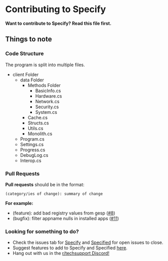 # Contributing to Specify

**Want to contribute to Specify? Read this file first.**

## Things to note

### Code Structure

The program is split into multiple files.

- client Folder
    - data Folder
        - Methods Folder
            - BasicInfo.cs
            - Hardware.cs
            - Network.cs
            - Security.cs
            - System.cs
        - Cache.cs
        - Structs.cs
        - Utils.cs
        - Monolith.cs
    - Program.cs
    - Settings.cs
    - Progress.cs
    - DebugLog.cs
    - Interop.cs

### Pull Requests
**Pull requests** should be in the format: 

`(category/ies of change): summary of change`

**For example:**
- (feature): add bad registry values from gesp ([#8](github.com/Spec-ify/specify/pull/8)) 
- (bugfix): filter appname nulls in installed apps ([#11](github.com/Spec-ify/specify/pull/11))

### Looking for something to do?
- Check the issues tab for [Specify](https://github.com/Spec-ify/specify/issues) and [Specified](https://github.com/Spec-ify/specified/issues/) for open issues to close.
- Suggest features to add to Specify and Specified [here](https://docs.google.com/forms/d/e/1FAIpQLScJBKtoi_ZV_PvK37nGaiYThpwc5TKVVfFFZtMLlgCUg8k7fg/viewform).
- Hang out with us in the [r/techsupport Discord!](rtech.support/discord)
